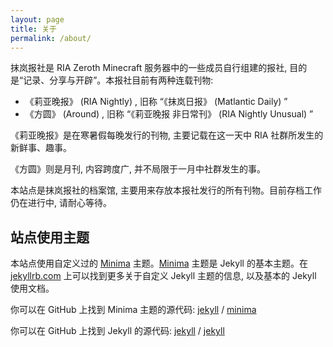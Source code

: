 ```yaml
---
layout: page
title: 关于
permalink: /about/
---
```


抹岚报社是 RIA Zeroth Minecraft 服务器中的一些成员自行组建的报社, 目的是“记录、分享与开辟”。本报社目前有两种连载刊物:
* 《莉亚晚报》 (RIA Nightly) , 旧称 “《抹岚日报》 (Matlantic Daily) ”
* 《方圆》 (Around) , 旧称 “《莉亚晚报 非日常刊》 (RIA Nightly Unusual) ”

《莉亚晚报》是在寒暑假每晚发行的刊物, 主要记载在这一天中 RIA 社群所发生的新鲜事、趣事。

《方圆》则是月刊, 内容跨度广, 并不局限于一月中社群发生的事。

本站点是抹岚报社的档案馆, 主要用来存放本报社发行的所有刊物。目前存档工作仍在进行中, 请耐心等待。

## 站点使用主题
本站点使用自定义过的 [Minima](https://github.com/jekyll/minima) 主题。[Minima](https://github.com/jekyll/minima) 主题是 Jekyll 的基本主题。在 [jekyllrb.com](https://jekyllrb.com/) 上可以找到更多关于自定义 Jekyll 主题的信息, 以及基本的 Jekyll 使用文档。

你可以在 GitHub 上找到 Minima 主题的源代码:
[jekyll][jekyll-organization] /
[minima](https://github.com/jekyll/minima)

你可以在 GitHub 上找到 Jekyll 的源代码:
[jekyll][jekyll-organization] /
[jekyll](https://github.com/jekyll/jekyll)


[jekyll-organization]: https://github.com/jekyll
